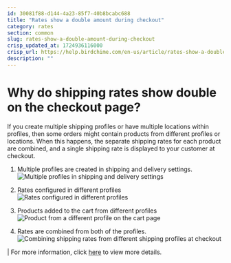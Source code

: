 ```yaml
---
id: 30081f88-d144-4a23-85f7-40b8bcabc688
title: "Rates show a double amount during checkout"
category: rates
section: common
slug: rates-show-a-double-amount-during-checkout
crisp_updated_at: 1724936116000
crisp_url: https://help.birdchime.com/en-us/article/rates-show-a-double-amount-during-checkout-a2ppko/
description: ""
---
```


# Why do shipping rates show double on the checkout page?

If you create multiple shipping profiles or have multiple locations within profiles, then some orders might contain products from different profiles or locations. When this happens, the separate shipping rates for each product are combined, and a single shipping rate is displayed to your customer at checkout.

1. Multiple profiles are created in shipping and delivery settings.
![Multiple profiles in shipping and delivery settings](https://storage.crisp.chat/users/helpdesk/website/ca826b447482b000/screenshot-2024-04-15-at-72206_1trfxa9.png)

2. Rates configured in different profiles
![Rates configured in different profiles](https://storage.crisp.chat/users/helpdesk/website/ca826b447482b000/screenshot-2024-04-15-at-74218_1g784qb.png)

3. Products added to the cart from different profiles
![Product from a different profile on the cart page](https://storage.crisp.chat/users/helpdesk/website/ca826b447482b000/screenshot-2024-04-15-at-73915_7s58v4.png)

4. Rates are combined from both of the profiles. 
![Combining shipping rates from different shipping profiles at checkout](https://storage.crisp.chat/users/helpdesk/website/ca826b447482b000/screenshot-2024-04-15-at-74150_phpdwl.png)

| For more information, click [here](https://help.shopify.com/en/manual/shipping/setting-up-and-managing-your-shipping/shipping-profiles/combined-shipping-rates) to view more details.
